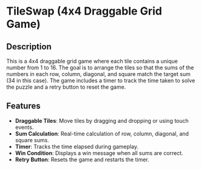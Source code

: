 # TileSwap (4x4 Draggable Grid Game)

## Description

This is a 4x4 draggable grid game where each tile contains a unique number from 1 to 16. The goal is to arrange the tiles so that the sums of the numbers in each row, column, diagonal, and square match the target sum (34 in this case). The game includes a timer to track the time taken to solve the puzzle and a retry button to reset the game.

## Features

- **Draggable Tiles**: Move tiles by dragging and dropping or using touch events.
- **Sum Calculation**: Real-time calculation of row, column, diagonal, and square sums.
- **Timer**: Tracks the time elapsed during gameplay.
- **Win Condition**: Displays a win message when all sums are correct.
- **Retry Button**: Resets the game and restarts the timer.
